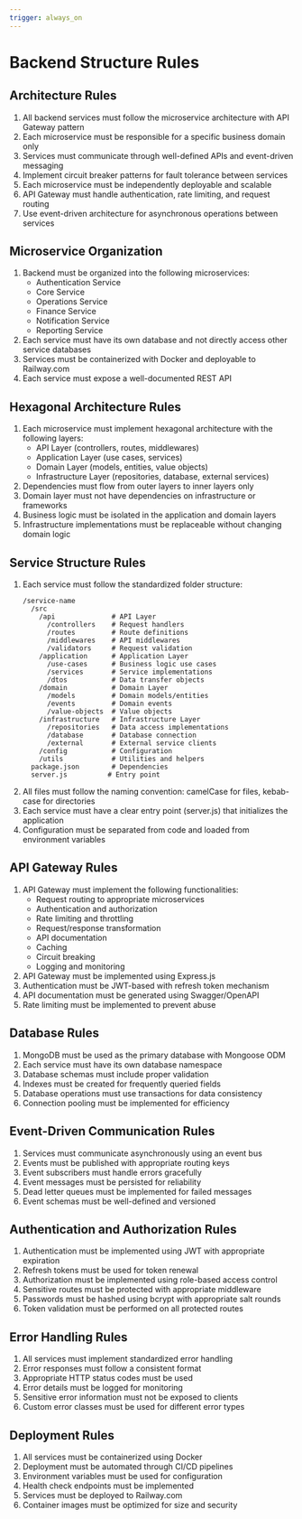 ```yaml
---
trigger: always_on
---
```


# Backend Structure Rules

## Architecture Rules

1. All backend services must follow the microservice architecture with API Gateway pattern
2. Each microservice must be responsible for a specific business domain only
3. Services must communicate through well-defined APIs and event-driven messaging
4. Implement circuit breaker patterns for fault tolerance between services
5. Each microservice must be independently deployable and scalable
6. API Gateway must handle authentication, rate limiting, and request routing
7. Use event-driven architecture for asynchronous operations between services

## Microservice Organization

1. Backend must be organized into the following microservices:
   - Authentication Service
   - Core Service
   - Operations Service
   - Finance Service
   - Notification Service
   - Reporting Service
2. Each service must have its own database and not directly access other service databases
3. Services must be containerized with Docker and deployable to Railway.com
4. Each service must expose a well-documented REST API

## Hexagonal Architecture Rules

1. Each microservice must implement hexagonal architecture with the following layers:
   - API Layer (controllers, routes, middlewares)
   - Application Layer (use cases, services)
   - Domain Layer (models, entities, value objects)
   - Infrastructure Layer (repositories, database, external services)
2. Dependencies must flow from outer layers to inner layers only
3. Domain layer must not have dependencies on infrastructure or frameworks
4. Business logic must be isolated in the application and domain layers
5. Infrastructure implementations must be replaceable without changing domain logic

## Service Structure Rules

1. Each service must follow the standardized folder structure:
   ```
   /service-name
     /src
       /api              # API Layer
         /controllers    # Request handlers
         /routes         # Route definitions
         /middlewares    # API middlewares
         /validators     # Request validation
       /application      # Application Layer
         /use-cases      # Business logic use cases
         /services       # Service implementations
         /dtos           # Data transfer objects
       /domain           # Domain Layer
         /models         # Domain models/entities
         /events         # Domain events
         /value-objects  # Value objects
       /infrastructure   # Infrastructure Layer
         /repositories   # Data access implementations
         /database       # Database connection
         /external       # External service clients
       /config           # Configuration
       /utils            # Utilities and helpers
     package.json        # Dependencies
     server.js          # Entry point
   ```
2. All files must follow the naming convention: camelCase for files, kebab-case for directories
3. Each service must have a clear entry point (server.js) that initializes the application
4. Configuration must be separated from code and loaded from environment variables

## API Gateway Rules

1. API Gateway must implement the following functionalities:
   - Request routing to appropriate microservices
   - Authentication and authorization
   - Rate limiting and throttling
   - Request/response transformation
   - API documentation
   - Caching
   - Circuit breaking
   - Logging and monitoring
2. API Gateway must be implemented using Express.js
3. Authentication must be JWT-based with refresh token mechanism
4. API documentation must be generated using Swagger/OpenAPI
5. Rate limiting must be implemented to prevent abuse

## Database Rules

1. MongoDB must be used as the primary database with Mongoose ODM
2. Each service must have its own database namespace
3. Database schemas must include proper validation
4. Indexes must be created for frequently queried fields
5. Database operations must use transactions for data consistency
6. Connection pooling must be implemented for efficiency

## Event-Driven Communication Rules

1. Services must communicate asynchronously using an event bus
2. Events must be published with appropriate routing keys
3. Event subscribers must handle errors gracefully
4. Event messages must be persisted for reliability
5. Dead letter queues must be implemented for failed messages
6. Event schemas must be well-defined and versioned

## Authentication and Authorization Rules

1. Authentication must be implemented using JWT with appropriate expiration
2. Refresh tokens must be used for token renewal
3. Authorization must be implemented using role-based access control
4. Sensitive routes must be protected with appropriate middleware
5. Passwords must be hashed using bcrypt with appropriate salt rounds
6. Token validation must be performed on all protected routes

## Error Handling Rules

1. All services must implement standardized error handling
2. Error responses must follow a consistent format
3. Appropriate HTTP status codes must be used
4. Error details must be logged for monitoring
5. Sensitive error information must not be exposed to clients
6. Custom error classes must be used for different error types

## Deployment Rules

1. All services must be containerized using Docker
2. Deployment must be automated through CI/CD pipelines
3. Environment variables must be used for configuration
4. Health check endpoints must be implemented
5. Services must be deployed to Railway.com
6. Container images must be optimized for size and security